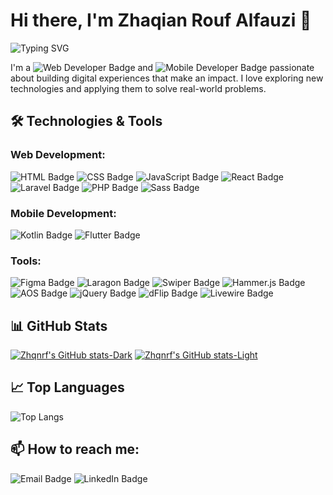 # Hi there, I'm Zhaqian Rouf Alfauzi 👋

![Typing SVG](https://readme-typing-svg.demolab.com/?lines=Web+Developer;Mobile+Developer;Flutter+Enthusiast;Kotlin+Developer)

I'm a ![Web Developer Badge](https://img.shields.io/badge/Web%20Developer-%231E90FF.svg?style=for-the-badge) and ![Mobile Developer Badge](https://img.shields.io/badge/Mobile%20Developer-%23FF1493.svg?style=for-the-badge) passionate about building digital experiences that make an impact. I love exploring new technologies and applying them to solve real-world problems.

## 🛠️ Technologies & Tools

### Web Development:
![HTML Badge](https://img.shields.io/badge/HTML5-E34F26?style=for-the-badge&logo=html5&logoColor=white)
![CSS Badge](https://img.shields.io/badge/CSS3-1572B6?style=for-the-badge&logo=css3&logoColor=white)
![JavaScript Badge](https://img.shields.io/badge/JavaScript-F7DF1E?style=for-the-badge&logo=javascript&logoColor=black)
![React Badge](https://img.shields.io/badge/React-61DAFB?style=for-the-badge&logo=react&logoColor=black)
![Laravel Badge](https://img.shields.io/badge/Laravel-FF2D20?style=for-the-badge&logo=laravel&logoColor=white)
![PHP Badge](https://img.shields.io/badge/PHP-777BB4?style=for-the-badge&logo=php&logoColor=white)
![Sass Badge](https://img.shields.io/badge/Sass-CC6699?style=for-the-badge&logo=sass&logoColor=white)

### Mobile Development:
![Kotlin Badge](https://img.shields.io/badge/Kotlin-0095D5?style=for-the-badge&logo=kotlin&logoColor=white)
![Flutter Badge](https://img.shields.io/badge/Flutter-02569B?style=for-the-badge&logo=flutter&logoColor=white)

### Tools:
![Figma Badge](https://img.shields.io/badge/Figma-F24E1E?style=for-the-badge&logo=figma&logoColor=white)
![Laragon Badge](https://img.shields.io/badge/Laragon-0A1D47?style=for-the-badge)
![Swiper Badge](https://img.shields.io/badge/Swiper.js-%2300BFFF.svg?style=for-the-badge)
![Hammer.js Badge](https://img.shields.io/badge/Hammer.js-%23FF4500.svg?style=for-the-badge)
![AOS Badge](https://img.shields.io/badge/AOS%20(Animate%20On%20Scroll)-%23FF1493.svg?style=for-the-badge)
![jQuery Badge](https://img.shields.io/badge/jQuery-0769AD?style=for-the-badge&logo=jquery&logoColor=white)
![dFlip Badge](https://img.shields.io/badge/dFlip.js-%23008080.svg?style=for-the-badge)
![Livewire Badge](https://img.shields.io/badge/Livewire-%23FF4500.svg?style=for-the-badge)

## 📊 GitHub Stats

[![Zhqnrf's GitHub stats-Dark](https://github-readme-stats.vercel.app/api?username=zhqnrf&show_icons=true&theme=dark#gh-dark-mode-only)](https://github.com/anuraghazra/github-readme-stats#responsive-card-theme#gh-dark-mode-only)
[![Zhqnrf's GitHub stats-Light](https://github-readme-stats.vercel.app/api?username=zhqnrf&show_icons=true&theme=default#gh-light-mode-only)](https://github.com/anuraghazra/github-readme-stats#responsive-card-theme#gh-light-mode-only)

## 📈 Top Languages

![Top Langs](https://github-readme-stats.vercel.app/api/top-langs/?username=zhqnrf&layout=compact&theme=dark)

## 📫 How to reach me:

![Email Badge](https://img.shields.io/badge/Email-zroufalfauzi%40gmail.com-red?style=for-the-badge&logo=gmail&logoColor=white)
![LinkedIn Badge](https://img.shields.io/badge/LinkedIn-Zhaqian%20Rouf%20Alfauzi-blue?style=for-the-badge&logo=linkedin)
